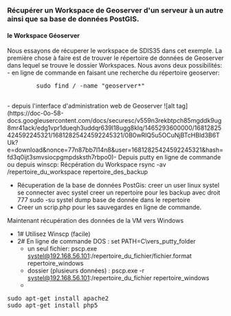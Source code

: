 ### Récupérer un Workspace de Geoserver d'un serveur à un autre ainsi que sa base de données PostGIS.
<h4>le Workspace Géoserver</h4>
Nous essayons de récuperer le workspace de SDIS35 dans cet exemple. La première chose à faire est de trouver le répertoire de données de Geoserver dans lequel se trouve le dossier Workspaces. Nous avons deux possibilités:
- en ligne de commande en faisant une recherche du répertoire geoserver:
	<pre class="lang:default decode:true">
		sudo find / -name "geoserver*"
	</pre>
- depuis l'interface d'administration web de Geoserver
![alt tag](https://doc-0o-58-docs.googleusercontent.com/docs/securesc/v559n3rekbtpch85mgddk9ug8mr41ack/edg1vpr1dueqh3uddqr639l18ugg8klq/1465293600000/16812825424592245321/16812825424592245321/0B0wRlQ5u5OCuNjBTcHBld3B6TUk?e=download&nonce=77n87bb7l14n8&user=16812825424592245321&hash=fd3q0ijt3smvsiocpgmpdsksth7rbpo0)- Depuis putty en ligne de commande ou depuis winscp: Récpération du Workspace
		rsync -av /repertoire_du_workspace repertoire_des_backup

- Récuperation de la base de données PostGis:
		creer un user linux systel 
		se connecter avec systel
		creer un repertoire pour les backup avec droit 777
		sudo -su systel
		dump base de donnée dans le repertoire
- Creer un scrip.php pour les sauvegardes en ligne de commande. 


Maintenant récupération des données de la VM vers Windows

- 1# Utilisez Winscp (facile)
- 2# En ligne de commande DOS : set PATH=C\vers_putty_folder
	* un seul fichier: pscp.exe systel@192.168.56.101:/repertoire_du_fichier/fichier.format repertoire_windows
	* dossier (plusieurs données) :  pscp.exe -r  systel@192.168.56.101:/repertoire_du_fichier  repertoire_windows
	* 

<pre class="lang:default decode:true">sudo apt-get install apache2
sudo apt-get install php5

</pre>


